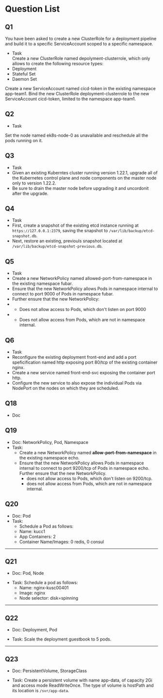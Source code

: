# Question List 

## Q1
You have been asked to create a new ClusterRole for a deployment pipeline and build it to a specific ServiceAccount scoped to a specific namespace. 
- Task  
Create a new ClusterRole named depolyment-clusterrole, which only allows to create the following resource types: 
- Deployment 
- Stateful Set 
- Daemon Set 

Create a new ServiceAccount named cicd-token in the existing namespace app-team1. Bind the new ClusterRole deployment-clusterrole to the new ServiceAccount cicd-token, limited to the namespace app-team1. 


## Q2
- Task 

Set the node named ek8s-node-0 as unavailable and reschedule all the pods running on it. 

## Q3
- Task
- Given an existing Kuberntes cluster running version 1.22.1, upgrade all of the Kubernetes control plane and node components on the master node only to version 1.22.2. 
- Be sure to drain the master node before upgrading it and uncordonit after the upgrade. 

## Q4
- Task
- First, create a snapshot of the existing etcd instance running at `https://127.0.0.1:2379`, saving the snapshot to `/var/lib/backup/etcd-snapshot.db`.
- Next, restore an existing, previouls snapshot located at `/var/lib/backup/etcd-snapshot-previous.db`. 

## Q5
- Task 
- Create a new NetworkPolicy named allowed-port-from-namespace in the existing namespace fubar.
- Ensure that the new NetworkPolicy allows Pods in namespace internal to connect to port 9000 of Pods in namespace fubar. 
- Further ensure that the new NetworkPolicy: 
- - Does not allow access to Pods, which don't listen on port 9000
- - Does not allow access from Pods, which are not in namespace internal. 

## Q6 
- Task 
- Reconfigure the existing deployment front-end and add a port speficification named http exposing port 80/tcp of the existing container nginx. 
- Create a new service named front-end-svc exposing the container port http.
- Configure the new service to also expose the individual Pods via NodePort on the nodes on which they are scheduled. 

## Q18
* Doc  

## Q19
* Doc: NetworkPolicy, Pod, Namespace 
* Task:
  * Create a new NetworkPolicy named **allow-port-from-namespace** in the existing namespace echo. 
  * Ensure that the new NetworkPolicy allows Pods in namespace internal to connect to port 9200/tcp of Pods in namespace echo. Further ensure that the new NetworkPolicy. 
    * does not allow access to Pods, which don't listen on 9200/tcp.
    * does not allow access from Pods, which are not in namespace internal.  

## Q20
* Doc: Pod 
* Task: 
  * Schedule a Pod as follows:
  * Name: kucc1 
  * App Containers: 2 
  * Container Name/Images: 0 redis, 0 consul  


--- 

## Q21
* Doc: Pod, Node 
- Task: Schedule a pod as follows: 
  - Name: nginx-kusc00401
  - Image: nginx
  - Node selector: disk=spinning 

--- 


## Q22
* Doc: Deployment, Pod 
  
- Task: Scale the deployment guestbook to 5 pods. 

--- 

## Q23
* Doc: PersistentVolume, StorageClass  

- Task: Create a persistent volume with name app-data, of capacity 2Gi and access mode ReadWriteOnce. The type of volume is hostPath and its location is `/svr/app-data`. 

